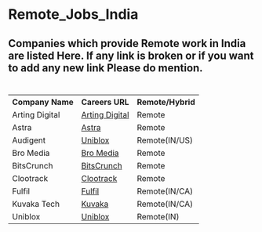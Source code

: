 # Remote_Jobs_India

<!DOCTYPE html>
<html>
<head>
</head>
<body>

<h2>
Companies which provide Remote work in India are listed Here. If any link is broken or if you want to add any new link Please do mention.
<br/>
<br/>
</h2>
<table>
<tr>
<th>Company Name</th>
<th>Careers URL</th>
<th>Remote/Hybrid</th>
</tr>
<tr>
<td>Arting Digital</td>
<td><a href = "https://artingdigital.zohorecruit.in/jobs/Careers">Arting Digital</a></td>
<td>Remote</td>
</tr>
<tr>
<td>Astra</td>
<td><a href = "https://www.getastra.com/team-and-culture">Astra</a></td>
<td>Remote</td>
</tr>
<tr>
<td>Audigent</td>
<td><a href = "https://audigent.com/careers/">Uniblox</a></td>
<td>Remote(IN/US)</td>
</tr>
<tr>
<td>Bro Media</td>
<td><a href = "https://www.bro-media.net/">Bro Media</a></td>
<td>Remote</td>
</tr>
<tr>
<td>BitsCrunch</td>
<td><a href = "https://bitscrunch.com/careers">BitsCrunch</a></td>
<td>Remote</td>
</tr>
<tr>
<td>Clootrack</td>
<td><a href = "https://www.clootrack.com/careers">Clootrack</a></td>
<td>Remote</td>
</tr>
<tr>
<td>Fulfil</td>
<td><a href = "https://jobs.fulfil.io/">Fulfil</a></td>
<td>Remote(IN/CA)</td>
</tr>
<tr>
<td>Kuvaka Tech</td>
<td><a href = "https://www.kuvaka.io/">Kuvaka</a></td>
<td>Remote(IN/CA)</td>
</tr>
<tr>
<td>Uniblox</td>
<td><a href = "https://wellfound.com/company/uniblox/jobs">Uniblox</a></td>
<td>Remote(IN)</td>
</tr>
</table>
</body>
</html>
